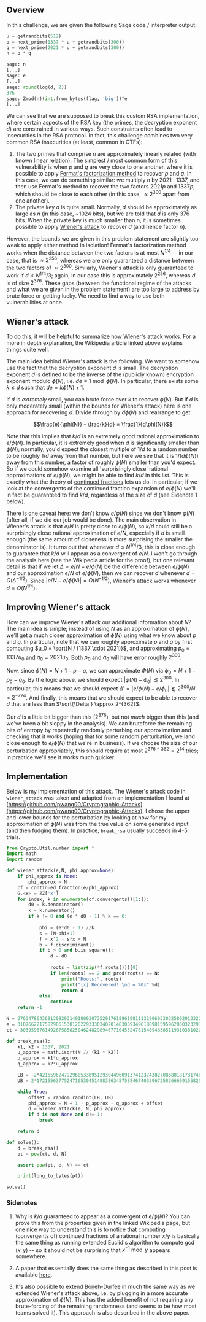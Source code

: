 
## Overview

In this challenge, we are given the following Sage code / interpreter output:

```python
u = getrandbits(512)
p = next_prime(1337 * u + getrandbits(300))
q = next_prime(2021 * u + getrandbits(300))
n = p * q

sage: n                                                                                                                                                       
[...]
sage: e                                                                                                                                                       
[...]
sage: round(log(d, 2))                                                                                                                                        
376
sage: Zmod(n)(int.from_bytes(flag, 'big'))^e                                                                                                                  
[...]
```

We can see that we are supposed to break this custom RSA implementation, where certain aspects of the RSA key (the primes, the decryption exponent $d$) are constrained in various ways. Such constraints often lead to insecurities in the RSA protocol. In fact, this challenge combines two very common RSA insecurities (at least, common in CTFs):

1. The two primes that comprise $n$ are approximately linearly related (with known linear relation). The simplest / most common form of this vulnerability is when $p$ and $q$ are very close to one another, where it is possible to apply [Fermat's factorization method](https://en.wikipedia.org/wiki/Fermat%27s_factorization_method) to recover $p$ and $q$. In this case, we can do something similar: we multiply $n$ by $2021 \cdot 1337$, and then use Fermat's method to recover the two factors $2021p$ and $1337p$, which should be close to each other (in this case, $\approx 2^{300}$ apart from one another).
2. The private key $d$ is quite small. Normally, $d$ should be approximately as large as $n$ (in this case, ~1024 bits), but we are told that $d$ is only $376$ bits. When the private key is much smaller than $n$, it is sometimes possible to apply [Wiener's attack](https://en.wikipedia.org/wiki/Wiener's_attack) to recover $d$ (and hence factor $n$).

However, the bounds we are given in this problem statement are slightly too weak to apply either method in isolation! Fermat's factorization method works when the distance between the two factors is at most $N^{1/4}$ -- in our case, that is $\approx 2^{256}$, whereas we are only guaranteed a distance between the two factors of $\approx 2^{300}$. Similarly, Wiener's attack is only guaranteed to work if $d < N^{1/4}/3$; again, in our case this is approximately $2^{256}$, whereas $d$ is of size $2^{376}$. These gaps (between the functional regime of the attacks and what we are given in the problem statement) are too large to address by brute force or getting lucky. We need to find a way to use both vulnerabilities at once.

## Wiener's attack

To do this, it will be helpful to summarize how Wiener's attack works. For a more in depth explanation, the Wikipedia article linked above explains things quite well.

The main idea behind Wiener's attack is the following. We want to somehow use the fact that the decryption exponent $d$ is small. The decryption exponent $d$ is defined to be the inverse of the (publicly known) encryption exponent modulo $\phi(N)$, i.e. $de \equiv 1 \bmod \phi(N)$. In particular, there exists some $k \leq d$ such that $de = k\phi(N) + 1$.

If $d$ is *extremely* small, you can brute force over $k$ to recover $\phi(N)$. But if $d$ is only moderately small (within the bounds for Wiener's attack) here is one approach for recovering $d$. Divide through by $d\phi(N)$ and rearrange to get:

$$\frac{e}{\phi(N)} - \frac{k}{d} = \frac{1}{d\phi(N)}$$

Note that this implies that $k/d$ is an extremely good rational approximation to $e/\phi(N)$. In particular, it is extremely good when $d$ is significantly smaller than $\phi(N)$; normally, you'd expect the closest multiple of $1/d$ to a random number to be roughly $1/d$ away from that number, but here we see that it is $1/(d\phi(N))$ away from this number, a factor of roughly $\phi(N)$ smaller than you'd expect. So if we could somehow examine all 'surprisingly close'  rational approximations of $e/\phi(N)$, we might be able to find $k/d$ in this list. This is exactly what the theory of [continued fractions](https://en.wikipedia.org/wiki/Continued_fraction#Best_rational_approximations) lets us do. In particular, if we look at the convergents of the continued fraction expansion of $e/\phi(N)$ we'll in fact be guaranteed to find $k/d$, regardless of the size of $d$ (see Sidenote 1 below). 

There is one caveat here: we don't know $e/\phi(N)$ since we don't know $\phi(N)$ (after all, if we did our job would be done). The main observation in Wiener's attack is that $e/N$ is pretty close to $e/\phi(N)$, so $k/d$ could still be a surprisingly close rational approximation of $e/N$, especially if $d$ is small enough (the same amount of closeness is more surprising the smaller the denominator is). It turns out that whenever $d \leq N^{1/4}/3$, this is close enough to guarantee that $k/d$ will appear as a convergent of $e/N$. I won't go through the analysis here (see the Wikipedia article for the proof), but one relevant detail is that if we let $\Delta = e/N - e/\phi(N)$ be the difference between $e/\phi(N)$ and our approximation $e/N$ of $e/\phi(N)$, then we can recover $d$ whenever $d = O(\Delta^{-1/2})$. Since $|e/N - e/\phi(N)| = O(N^{-1/2})$, Wiener's attack works whenever $d = O(N^{1/4})$.

## Improving Wiener's attack

How can we improve Wiener's attack our additional information about $N$? The main idea is simple; instead of using $N$ as an approximation of $\phi(N)$, we'll get a much closer approximation of $\phi(N)$ using what we know about $p$ and $q$. In particular, note that we can roughly approximate $p$ and $q$ by first computing $u_0 = \sqrt{N / (1337 \cdot 2021)}$, and approximating $p_0 = 1337u_0$ and $q_0 = 2021u_0$. Both $p_0$ and $q_0$ will have error roughly $2^{300}$. 

Now, since $\phi(N) = N + 1 - p - q$, we can approximate $\Phi(N)$ via $\phi_0 = N + 1 - p_0 - q_0$. By the logic above, we should expect $|\phi(N) - \phi_0| \lessapprox 2^{300}$. In particular, this means that we should expect $\Delta' = |e/\phi(N) - e/\phi_0| \lessapprox 2^{300}/N \approx 2^{-724}$. And finally, this means that we should expect to be able to recover $d$ that are less than $\sqrt{\Delta'} \approx 2^{362}$. 

Our $d$ is a little bit bigger than this ($2^{376}$), but not *much* bigger than this (and we've been a bit sloppy in the analysis). We can bruteforce the remaining bits of entropy by repeatedly randomly perturbing our approximation and checking that it works (hoping that for some random perturbation, we land close enough to $e/\phi(N)$ that we're in business). If we choose the size of our perturbation appropriately, this should require at most $2^{376 - 362} = 2^{14}$ tries; in practice we'll see it works much quicker.

## Implementation

Below is my implementation of this attack. The Wiener's attack code in `wiener_attack` was taken and adapted from an implementation I found at [https://github.com/pwang00/Cryptographic-Attacks](https://github.com/pwang00/Cryptographic-Attacks). I chose the upper and lower bounds for the perturbation by looking at how far my approximation of $\phi(N)$ was from the true value on some generated input (and then fudging them). In practice, `break_rsa` usually succeeds in 4-5 trials.  

```python
from Crypto.Util.number import *
import math
import random

def wiener_attack(e,N, phi_approx=None):
    if phi_approx is None:
        phi_approx = N
    cf = continued_fraction(e/phi_approx)
    G.<x> = ZZ['x']
    for index, k in enumerate(cf.convergents()[1:]):
        d0 = k.denominator()
        k = k.numerator()
        if k != 0 and (e * d0 - 1) % k == 0:
            
            phi = (e*d0 - 1) //k
            s = (N-phi+1)
            f = x^2 - s*x + N
            b = f.discriminant()
            if b > 0 and b.is_square():
                d = d0
                
                roots = list(zip(*f.roots()))[0]
                if len(roots) == 2 and prod(roots) == N:
                    print("Roots:", roots)
                    print("[x] Recovered! \nd = %0x" %d)
                    return d
            else:
                continue
    return -1

N = 376347864369130929314918003073529176189619811132906053032580291332225522349124770927556541528827257242440708492473086949335591022991715583608318595770643139658398940858358366788472884935226392323475683663699450192657590965945792699658618476121298301964814904817629813971114882401961638885452623305901569855693667669
e = 310766221758298615381202293330340201483059349618898159596286032329366528507960364515724537815587119639645241427449290559721282531962504187828968370246921804939126848756614691757878117709116273156365166616707032588454229002048939764035908902821773289938766897121298435864096976179239412103595971947786698704390414999
ct = 303959676149267585825046248298946771045524761540948385119310381022731003152171453295355624619013005255259014408962058282203132797411290952180380162699236575669681289832696809724483816916203823843359489329046259936011464869397208487809073597880729992617105037777911285154649450892121090200338517719744860831555514222

def break_rsa():
    k1, k2 = 1337, 2021
    u_approx = math.isqrt(N // (k1 * k2))
    p_approx = k1*u_approx
    q_approx = k2*u_approx

    LB = -2*42165962479296053389512930449609137412374382708680181731748253015861254482050807664005368
    UB = 2*17215563775247165304514883863457588467403396725836660915582551786491402046233189665458036

    while True:
        offset = random.randint(LB, UB)
        phi_approx = N + 1 - p_approx - q_approx + offset
        d = wiener_attack(e, N, phi_approx)
        if d is not None and d!=-1:
            break

    return d

def solve():
    d = break_rsa()
    pt = pow(ct, d, N)

    assert pow(pt, e, N) == ct

    print(long_to_bytes(pt))

solve()
```


### Sidenotes

1. Why is $k/d$ guaranteed to appear as a convergent of $e/\phi(N)$? You can prove this from the properties given in the linked Wikipedia page, but one nice way to understand this is to notice that computing (convergents of) continued fractions of a rational number $x/y$ is basically the same thing as running extended Euclid's algorithm to compute $\gcd(x, y)$ -- so it should not be surprising that $x^{-1} \bmod y$ appears somewhere. 

2. A paper that essentially does the same thing as described in this post is available [here](http://www.enseignement.polytechnique.fr/profs/informatique/Francois.Morain/Master1/Crypto/projects/Weger02.pdf).

3. It's also possible to extend [Boneh-Durfee](https://crypto.stanford.edu/~dabo/pubs/papers/lowRSAexp.ps) in much the same way as we extended Wiener's attack above, i.e. by plugging in a more accurate approximation of $\phi(N)$. This has the added benefit of not requiring any brute-forcing of the remaining randomness (and seems to be how most teams solved it). This approach is also described in the above paper.